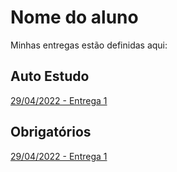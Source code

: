 # Nome do aluno
Minhas entregas estão definidas aqui:
## Auto Estudo
<a href="https://github.com/Delistoianov/modulo-2-autoestudo/tree/main/03_AUT_EST_ENTREGA/Semana%202"> 29/04/2022 - Entrega 1 </a>
## Obrigatórios
<a href="https://github.com/Delistoianov/modulo-2-autoestudo/tree/main/04_AUT_EST_EX_OBRIGATORIOS/Semana%202"> 29/04/2022 - Entrega 1 </a>
